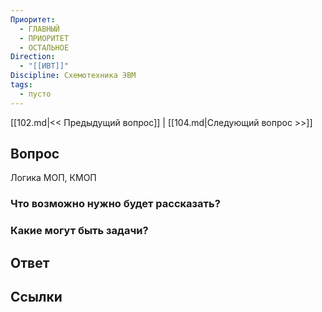 ```yaml
---
Приоритет:
  - ГЛАВНЫЙ
  - ПРИОРИТЕТ
  - ОСТАЛЬНОЕ
Direction:
  - "[[ИВТ]]" 
Discipline: Схемотехника ЭВМ 
tags:
  - пусто
---
```

[[102.md|<< Предыдущий вопрос]] | [[104.md|Следующий вопрос >>]]
## Вопрос

Логика МОП, КМОП

### Что возможно нужно будет рассказать?

### Какие могут быть задачи?

## Ответ

## Ссылки

